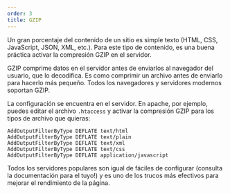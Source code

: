 ```yaml
---
order: 3
title: GZIP
---
```


Un gran porcentaje del contenido de un sitio es simple texto (HTML, CSS, JavaScript, JSON, XML, etc.). Para este tipo de contenido, es una buena práctica activar la compresión GZIP en el servidor.

GZIP comprime datos en el servidor antes de enviarlos al navegador del usuario, que lo decodifica. Es como comprimir un archivo antes de enviarlo para hacerlo más pequeño. Todos los navegadores y servidores modernos soportan GZIP.

La configuración se encuentra en el servidor. En apache, por ejemplo, puedes editar el archivo `.htaccess` y activar la compresión GZIP para los tipos de archivo que quieras:

```
AddOutputFilterByType DEFLATE text/html
AddOutputFilterByType DEFLATE text/plain
AddOutputFilterByType DEFLATE text/xml
AddOutputFilterByType DEFLATE text/css
AddOutputFilterByType DEFLATE application/javascript
```

Todos los servidores populares son igual de fáciles de configurar (consulta la documentación para el tuyo!) y es uno de los trucos más efectivos para mejorar el rendimiento de la página.
